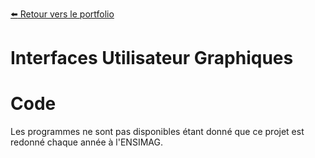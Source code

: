 [:arrow_left: Retour vers le portfolio](https://github.com/ThibaultLanthiez/Portfolio)

# Interfaces Utilisateur Graphiques

# Code

Les programmes ne sont pas disponibles étant donné que ce projet est redonné chaque année à l'ENSIMAG.
